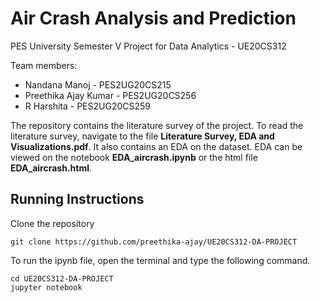 # Air Crash Analysis and Prediction  

PES University Semester V Project for Data Analytics - UE20CS312  

Team members: 
- Nandana Manoj - PES2UG20CS215
- Preethika Ajay Kumar - PES2UG20CS256
- R Harshita - PES2UG20CS259

The repository contains the literature survey of the project. To read the literature survey, navigate to the file <b>Literature Survey, EDA and Visualizations.pdf</b>.  It also contains an EDA on the dataset. EDA can be viewed on the notebook <b>EDA_aircrash.ipynb</b> or the html file <b>EDA_aircrash.html</b>.

## Running Instructions  

Clone the repository 
```
git clone https://github.com/preethika-ajay/UE20CS312-DA-PROJECT
```

To run the ipynb file, open the terminal and type the following command.
```
cd UE20CS312-DA-PROJECT
jupyter notebook
```
